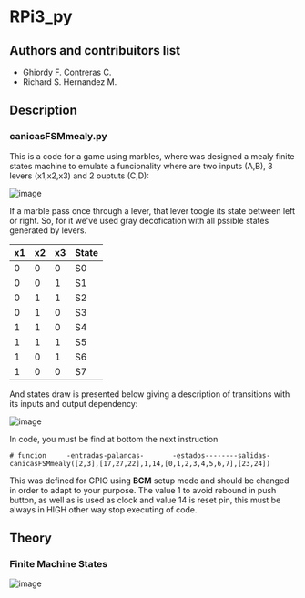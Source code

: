 # RPi3_py
## Authors and contribuitors list

- Ghiordy F. Contreras C.
- Richard S. Hernandez M.

## Description

### canicasFSMmealy.py

This is a code for a game using marbles, where was designed a mealy finite states machine to emulate a funcionality where are two inputs (A,B), 3 levers (x1,x2,x3) and 2 ouptuts (C,D):

![image](https://drive.google.com/uc?export=view&id=1jNuFCxFOvz5kiBU0TzZb_0oPyRX45XRx)

If a marble pass once through a lever, that lever toogle its state between left or right. So, for it we've used gray decofication with all pssible states generated by levers.


| x1 | x2 | x3 | State |
|----|----|----|-------|
| 0 | 0 | 0 | S0 |
| 0 | 0 | 1 | S1 |
| 0 | 1 | 1 | S2 |
| 0 | 1 | 0 | S3 |
| 1 | 1 | 0 | S4 |
| 1 | 1 | 1 | S5 |
| 1 | 0 | 1 | S6 |
| 1 | 0 | 0 | S7 |

And states draw is presented below giving a description of transitions with its inputs and output dependency:

![image](https://drive.google.com/uc?export=view&id=1gbYlqLAhXxkNE_v9SXMLen4N2-kGVOMo)

In code, you must be find at bottom the next instruction
```
# funcion     -entradas-palancas-       -estados--------salidas-
canicasFSMmealy([2,3],[17,27,22],1,14,[0,1,2,3,4,5,6,7],[23,24])
```
This was defined for GPIO using **BCM** setup mode and should be changed in order to adapt to your purpose. The value 1 to avoid rebound in push button, as well as is used as clock and value 14 is reset pin, this must be always in HIGH other way stop executing of code.

## Theory

### Finite Machine States

![image](https://drive.google.com/uc?export=view&id=1p4bQQLuW036G44Ue-blih0MEKAimV49w)
